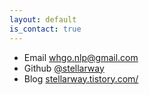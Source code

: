 ```yaml
---
layout: default
is_contact: true
---
```


* Email   [whgo.nlp@gmail.com](mailto:whgo.nlp@gmail.com)
* Github  [@stellarway](https://github.com/stellarway)
* Blog    [stellarway.tistory.com/](https://stellarway.tistory.com/)

<!-- ---

## Mailing Address

> 221B, Baker Street
>
> London
>
> United Kingdom

---

## Social

1. [Facebook](#)
2. [Twitter](#)
3. [Google+](#) -->
